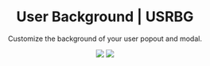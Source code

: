 <h1 align="center">User Background | USRBG</h1>
<p align="center">Customize the background of your user popout and modal.</p>
<p align="center">
  <img src="https://user-images.githubusercontent.com/63931154/115218247-a2e93400-a106-11eb-9439-9ab2c937fc3a.png">
  <img src="https://i.imgur.com/T3PO4na.png">
</p>
